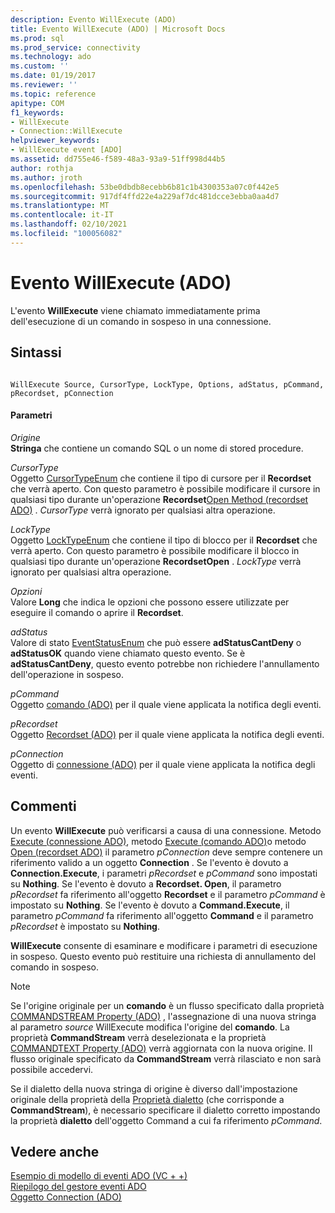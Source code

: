 ```yaml
---
description: Evento WillExecute (ADO)
title: Evento WillExecute (ADO) | Microsoft Docs
ms.prod: sql
ms.prod_service: connectivity
ms.technology: ado
ms.custom: ''
ms.date: 01/19/2017
ms.reviewer: ''
ms.topic: reference
apitype: COM
f1_keywords:
- WillExecute
- Connection::WillExecute
helpviewer_keywords:
- WillExecute event [ADO]
ms.assetid: dd755e46-f589-48a3-93a9-51ff998d44b5
author: rothja
ms.author: jroth
ms.openlocfilehash: 53be0dbdb8ecebb6b81c1b4300353a07c0f442e5
ms.sourcegitcommit: 917df4ffd22e4a229af7dc481dcce3ebba0aa4d7
ms.translationtype: MT
ms.contentlocale: it-IT
ms.lasthandoff: 02/10/2021
ms.locfileid: "100056082"
---
```

# <a name="willexecute-event-ado"></a>Evento WillExecute (ADO)
L'evento **WillExecute** viene chiamato immediatamente prima dell'esecuzione di un comando in sospeso in una connessione.  
  
## <a name="syntax"></a>Sintassi  
  
```  
  
WillExecute Source, CursorType, LockType, Options, adStatus, pCommand, pRecordset, pConnection  
```  
  
#### <a name="parameters"></a>Parametri  
 *Origine*  
 **Stringa** che contiene un comando SQL o un nome di stored procedure.  
  
 *CursorType*  
 Oggetto [CursorTypeEnum](./cursortypeenum.md) che contiene il tipo di cursore per il **Recordset** che verrà aperto. Con questo parametro è possibile modificare il cursore in qualsiasi tipo durante un'operazione **Recordset**[Open Method (recordset ADO)](./open-method-ado-recordset.md) . *CursorType* verrà ignorato per qualsiasi altra operazione.  
  
 *LockType*  
 Oggetto [LockTypeEnum](./locktypeenum.md) che contiene il tipo di blocco per il **Recordset** che verrà aperto. Con questo parametro è possibile modificare il blocco in qualsiasi tipo durante un'operazione **RecordsetOpen** . *LockType* verrà ignorato per qualsiasi altra operazione.  
  
 *Opzioni*  
 Valore **Long** che indica le opzioni che possono essere utilizzate per eseguire il comando o aprire il **Recordset**.  
  
 *adStatus*  
 Valore di stato [EventStatusEnum](./eventstatusenum.md) che può essere **adStatusCantDeny** o **adStatusOK** quando viene chiamato questo evento. Se è **adStatusCantDeny**, questo evento potrebbe non richiedere l'annullamento dell'operazione in sospeso.  
  
 *pCommand*  
 Oggetto [comando (ADO)](./command-object-ado.md) per il quale viene applicata la notifica degli eventi.  
  
 *pRecordset*  
 Oggetto [Recordset (ADO)](./recordset-object-ado.md) per il quale viene applicata la notifica degli eventi.  
  
 *pConnection*  
 Oggetto di [connessione (ADO)](./connection-object-ado.md) per il quale viene applicata la notifica degli eventi.  
  
## <a name="remarks"></a>Commenti  
 Un evento **WillExecute** può verificarsi a causa di una connessione.  Metodo [Execute (connessione ADO)](./execute-method-ado-connection.md), metodo [Execute (comando ADO)](./execute-method-ado-command.md)o metodo [Open (recordset ADO)](./open-method-ado-recordset.md) il parametro *pConnection* deve sempre contenere un riferimento valido a un oggetto **Connection** . Se l'evento è dovuto a **Connection.Execute**, i parametri *pRecordset* e *pCommand* sono impostati su **Nothing**. Se l'evento è dovuto a **Recordset. Open**, il parametro *pRecordset* fa riferimento all'oggetto **Recordset** e il parametro *pCommand* è impostato su **Nothing**. Se l'evento è dovuto a **Command.Execute**, il parametro *pCommand* fa riferimento all'oggetto **Command** e il parametro *pRecordset* è impostato su **Nothing**.  
  
 **WillExecute** consente di esaminare e modificare i parametri di esecuzione in sospeso. Questo evento può restituire una richiesta di annullamento del comando in sospeso.  
  
> [!NOTE]
>  Se l'origine originale per un **comando** è un flusso specificato dalla proprietà [COMMANDSTREAM Property (ADO)](./commandstream-property-ado.md) , l'assegnazione di una nuova stringa al parametro _source_ WillExecute modifica l'origine del **comando**. La proprietà **CommandStream** verrà deselezionata e la proprietà [COMMANDTEXT Property (ADO)](./commandtext-property-ado.md) verrà aggiornata con la nuova origine. Il flusso originale specificato da **CommandStream** verrà rilasciato e non sarà possibile accedervi.  
  
 Se il dialetto della nuova stringa di origine è diverso dall'impostazione originale della proprietà della [Proprietà dialetto](./dialect-property.md) (che corrisponde a **CommandStream**), è necessario specificare il dialetto corretto impostando la proprietà **dialetto** dell'oggetto Command a cui fa riferimento *pCommand*.  
  
## <a name="see-also"></a>Vedere anche  
 [Esempio di modello di eventi ADO (VC + +)](./ado-events-model-example-vc.md)   
 [Riepilogo del gestore eventi ADO](../../guide/data/ado-event-handler-summary.md)   
 [Oggetto Connection (ADO)](./connection-object-ado.md)